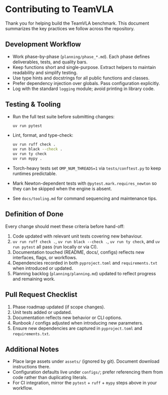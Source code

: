 # Contributing to TeamVLA

Thank you for helping build the TeamVLA benchmark. This document summarizes the key practices we follow across the repository.

## Development Workflow

- Work phase-by-phase (`planning/phase_*.md`). Each phase defines deliverables, tests, and quality bars.
- Keep functions short and single-purpose. Extract helpers to maintain readability and simplify testing.
- Use type hints and docstrings for all public functions and classes.
- Prefer dependency injection over globals. Pass configuration explicitly.
- Log with the standard `logging` module; avoid printing in library code.

## Testing & Tooling

- Run the full test suite before submitting changes:

  ```bash
  uv run pytest
  ```

- Lint, format, and type-check:

  ```bash
  uv run ruff check .
  uv run black --check .
  uv run ty check
  uv run mypy .
  ```

- Torch-heavy tests set `OMP_NUM_THREADS=1` via `tests/conftest.py` to keep runtimes predictable.
- Mark Newton-dependent tests with `@pytest.mark.requires_newton` so they can be skipped when the engine is absent.
- See `docs/tooling.md` for command sequencing and maintenance tips.

## Definition of Done

Every change should meet these criteria before hand-off:

1. Code updated with relevant unit tests covering new behaviour.
2. `uv run ruff check .`, `uv run black --check .`, `uv run ty check`, and `uv run pytest` all pass (run locally or via CI).
3. Documentation touched (README, docs/, configs) reflects new interfaces, flags, or workflows.
4. Dependencies recorded in both `pyproject.toml` and `requirements.txt` when introduced or updated.
5. Planning backlog (`planning/planning.md`) updated to reflect progress and remaining work.

## Pull Request Checklist

1. Phase roadmap updated (if scope changes).
2. Unit tests added or updated.
3. Documentation reflects new behavior or CLI options.
4. Runbook / configs adjusted when introducing new parameters.
5. Ensure new dependencies are captured in `pyproject.toml` and `requirements.txt`.

## Additional Notes

- Place large assets under `assets/` (ignored by git). Document download instructions there.
- Configuration defaults live under `configs/`; prefer referencing them from code rather than duplicating literals.
- For CI integration, mirror the `pytest` + `ruff` + `mypy` steps above in your workflow.
